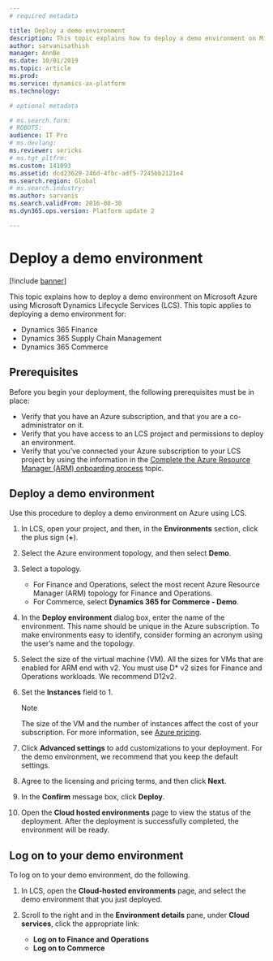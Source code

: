 ```yaml
---
# required metadata

title: Deploy a demo environment
description: This topic explains how to deploy a demo environment on Microsoft Azure using Microsoft Dynamics Lifecycle Services (LCS). This applies to Dynamics 365 Finance, Supply Chain Management, and Commerce.
author: sarvanisathish
manager: AnnBe
ms.date: 10/01/2019
ms.topic: article
ms.prod: 
ms.service: dynamics-ax-platform
ms.technology: 

# optional metadata

# ms.search.form: 
# ROBOTS: 
audience: IT Pro
# ms.devlang: 
ms.reviewer: sericks
# ms.tgt_pltfrm: 
ms.custom: 141093
ms.assetid: dcd23629-246d-4fbc-adf5-7245bb2121e4
ms.search.region: Global
# ms.search.industry: 
ms.author: sarvanis
ms.search.validFrom: 2016-08-30
ms.dyn365.ops.version: Platform update 2 

---
```

# Deploy a demo environment

[!include [banner](../includes/banner.md)]

This topic explains how to deploy a demo environment on Microsoft Azure using Microsoft Dynamics Lifecycle Services (LCS). This topic applies to deploying a demo environment for:

- Dynamics 365 Finance
- Dynamics 365 Supply Chain Management
- Dynamics 365 Commerce

## Prerequisites
Before you begin your deployment, the following prerequisites must be in place:

- Verify that you have an Azure subscription, and that you are a co-administrator on it.
- Verify that you have access to an LCS project and permissions to deploy an environment.
- Verify that you’ve connected your Azure subscription to your LCS project by using the information in the [Complete the Azure Resource Manager (ARM) onboarding process](arm-onboarding.md) topic.

## Deploy a demo environment
Use this procedure to deploy a demo environment on Azure using LCS. 

1. In LCS, open your project, and then, in the **Environments** section, click the plus sign (**+**).
2. Select the Azure environment topology, and then select **Demo**.
3. Select a topology.
    - For Finance and Operations, select the most recent Azure Resource Manager (ARM) topology for Finance and Operations.
    - For Commerce, select **Dynamics 365 for Commerce - Demo**.
4. In the **Deploy environment** dialog box, enter the name of the environment. This name should be unique in the Azure subscription. To make environments easy to identify, consider forming an acronym using the user’s name and the topology.
5. Select the size of the virtual machine (VM). All the sizes for VMs that are enabled for ARM end with v2. You must use D* v2 sizes for Finance and Operations workloads. We recommend D12v2.
6. Set the **Instances** field to 1.

    > [!NOTE] 
    > The size of the VM and the number of instances affect the cost of your subscription. For more information, see [Azure pricing](https://azure.microsoft.com/pricing/).


7. Click **Advanced settings** to add customizations to your deployment. For the demo environment, we recommend that you keep the default settings.
8. Agree to the licensing and pricing terms, and then click **Next**.
9. In the **Confirm** message box, click **Deploy**.
10. Open the **Cloud hosted environments** page to view the status of the deployment. After the deployment is successfully completed, the environment will be ready.

## Log on to your demo environment
To log on to your demo environment, do the following.

1. In LCS, open the **Cloud-hosted environments** page, and select the demo environment that you just deployed.

2. Scroll to the right and in the **Environment details** pane, under **Cloud services**, click the appropriate link:

      - **Log on to Finance and Operations**
      - **Log on to Commerce**
